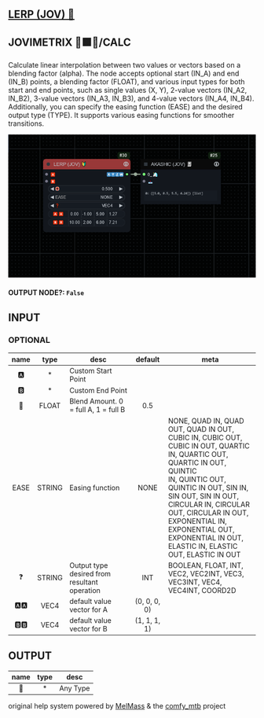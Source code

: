 ## [LERP (JOV) 🔰](https://github.com/Amorano/Jovimetrix-examples/blob/master/node/LERP/LERP.md)

## JOVIMETRIX 🔺🟩🔵/CALC

Calculate linear interpolation between two values or vectors based on a blending factor (alpha). The node accepts optional start (IN_A) and end (IN_B) points, a blending factor (FLOAT), and various input types for both start and end points, such as single values (X, Y), 2-value vectors (IN_A2, IN_B2), 3-value vectors (IN_A3, IN_B3), and 4-value vectors (IN_A4, IN_B4). Additionally, you can specify the easing function (EASE) and the desired output type (TYPE). It supports various easing functions for smoother transitions.

![LERP](https://raw.githubusercontent.com/Amorano/Jovimetrix-examples/master/node/LERP/LERP.png)

#### OUTPUT NODE?: `False`

## INPUT

### OPTIONAL

name | type | desc | default | meta
:---:|:---:|---|:---:|---
🅰️  |  *  | Custom Start Point |  | 
🅱️  |  *  | Custom End Point |  | 
🛟  |  FLOAT  | Blend Amount. 0 = full A, 1 = full B | 0.5 | 
EASE  |  STRING  | Easing function | NONE | NONE, QUAD IN, QUAD OUT, QUAD IN OUT,<br>CUBIC IN, CUBIC OUT, CUBIC IN OUT, QUARTIC<br>IN, QUARTIC OUT, QUARTIC IN OUT, QUINTIC<br>IN, QUINTIC OUT, QUINTIC IN OUT, SIN IN,<br>SIN OUT, SIN IN OUT, CIRCULAR IN, CIRCULAR<br>OUT, CIRCULAR IN OUT, EXPONENTIAL IN,<br>EXPONENTIAL OUT, EXPONENTIAL IN OUT,<br>ELASTIC IN, ELASTIC OUT, ELASTIC IN OUT
❓  |  STRING  | Output type desired from resultant<br>operation | INT | BOOLEAN, FLOAT, INT, VEC2, VEC2INT, VEC3,<br>VEC3INT, VEC4, VEC4INT, COORD2D
🅰️🅰️  |  VEC4  | default value vector for A | (0, 0, 0, 0) | 
🅱️🅱️  |  VEC4  | default value vector for B | (1, 1, 1, 1) | 

## OUTPUT

name | type | desc
:---:|:---:|---
🦄  |  *  | Any Type 

original help system powered by [MelMass](https://github.com/melMass) & the [comfy_mtb](https://github.com/melMass/comfy_mtb) project